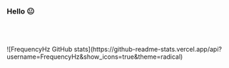 ### Hello 😐
</br>
</br>
</br>
![FrequencyHz GitHub stats](https://github-readme-stats.vercel.app/api?username=FrequencyHz&show_icons=true&theme=radical)
